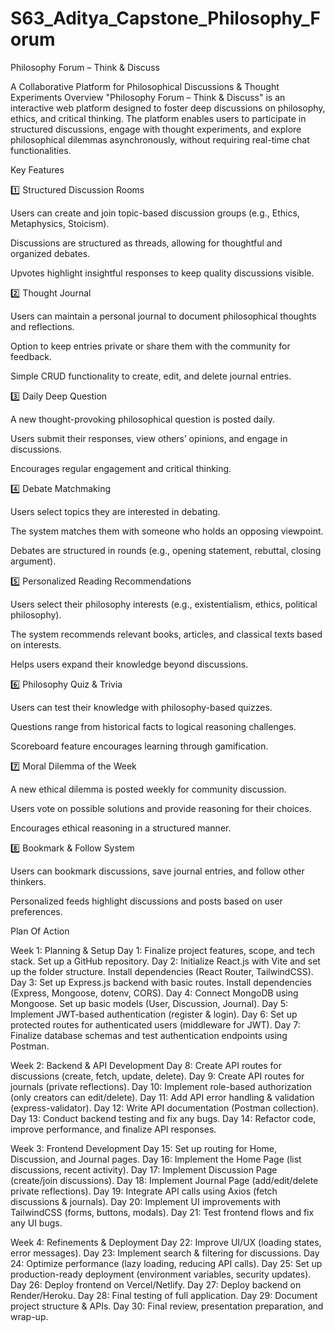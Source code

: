 # S63_Aditya_Capstone_Philosophy_Forum

Philosophy Forum – Think & Discuss

A Collaborative Platform for Philosophical Discussions & Thought Experiments
Overview
"Philosophy Forum – Think & Discuss" is an interactive web platform designed to foster deep discussions on philosophy, ethics, and critical thinking. The platform enables users to participate in structured discussions, engage with thought experiments, and explore philosophical dilemmas asynchronously, without requiring real-time chat functionalities.

Key Features

1️⃣ Structured Discussion Rooms

Users can create and join topic-based discussion groups (e.g., Ethics, Metaphysics, Stoicism).

Discussions are structured as threads, allowing for thoughtful and organized debates.

Upvotes highlight insightful responses to keep quality discussions visible.

2️⃣ Thought Journal 

Users can maintain a personal journal to document philosophical thoughts and reflections.

Option to keep entries private or share them with the community for feedback.

Simple CRUD functionality to create, edit, and delete journal entries.

3️⃣ Daily Deep Question

A new thought-provoking philosophical question is posted daily.

Users submit their responses, view others’ opinions, and engage in discussions.

Encourages regular engagement and critical thinking.

4️⃣ Debate Matchmaking 

Users select topics they are interested in debating.

The system matches them with someone who holds an opposing viewpoint.

Debates are structured in rounds (e.g., opening statement, rebuttal, closing argument).

5️⃣ Personalized Reading Recommendations

Users select their philosophy interests (e.g., existentialism, ethics, political philosophy).

The system recommends relevant books, articles, and classical texts based on interests.

Helps users expand their knowledge beyond discussions.

6️⃣ Philosophy Quiz & Trivia

Users can test their knowledge with philosophy-based quizzes.

Questions range from historical facts to logical reasoning challenges.

Scoreboard feature encourages learning through gamification.

7️⃣ Moral Dilemma of the Week

A new ethical dilemma is posted weekly for community discussion.

Users vote on possible solutions and provide reasoning for their choices.

Encourages ethical reasoning in a structured manner.

8️⃣ Bookmark & Follow System

Users can bookmark discussions, save journal entries, and follow other thinkers.

Personalized feeds highlight discussions and posts based on user preferences.


Plan Of Action

Week 1: Planning & Setup
Day 1: Finalize project features, scope, and tech stack. Set up a GitHub repository.
Day 2: Initialize React.js with Vite and set up the folder structure. Install dependencies (React Router, TailwindCSS).
Day 3: Set up Express.js backend with basic routes. Install dependencies (Express, Mongoose, dotenv, CORS).
Day 4: Connect MongoDB using Mongoose. Set up basic models (User, Discussion, Journal).
Day 5: Implement JWT-based authentication (register & login).
Day 6: Set up protected routes for authenticated users (middleware for JWT).
Day 7: Finalize database schemas and test authentication endpoints using Postman.

Week 2: Backend & API Development
Day 8: Create API routes for discussions (create, fetch, update, delete).
Day 9: Create API routes for journals (private reflections).
Day 10: Implement role-based authorization (only creators can edit/delete).
Day 11: Add API error handling & validation (express-validator).
Day 12: Write API documentation (Postman collection).
Day 13: Conduct backend testing and fix any bugs.
Day 14: Refactor code, improve performance, and finalize API responses.

Week 3: Frontend Development
Day 15: Set up routing for Home, Discussion, and Journal pages.
Day 16: Implement the Home Page (list discussions, recent activity).
Day 17: Implement Discussion Page (create/join discussions).
Day 18: Implement Journal Page (add/edit/delete private reflections).
Day 19: Integrate API calls using Axios (fetch discussions & journals).
Day 20: Implement UI improvements with TailwindCSS (forms, buttons, modals).
Day 21: Test frontend flows and fix any UI bugs.

Week 4: Refinements & Deployment
Day 22: Improve UI/UX (loading states, error messages).
Day 23: Implement search & filtering for discussions.
Day 24: Optimize performance (lazy loading, reducing API calls).
Day 25: Set up production-ready deployment (environment variables, security updates).
Day 26: Deploy frontend on Vercel/Netlify.
Day 27: Deploy backend on Render/Heroku.
Day 28: Final testing of full application.
Day 29: Document project structure & APIs.
Day 30: Final review, presentation preparation, and wrap-up.


